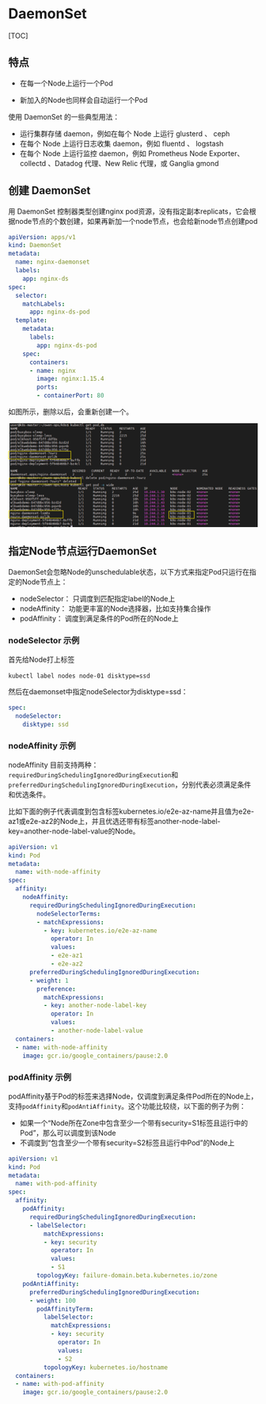 # DaemonSet

[TOC]

## 特点

- 在每一个Node上运行一个Pod

- 新加入的Node也同样会自动运行一个Pod

使用 DaemonSet 的一些典型用法：

- 运行集群存储 daemon，例如在每个 Node 上运行 glusterd 、 ceph
- 在每个 Node 上运行日志收集 daemon，例如 fluentd 、 logstash
- 在每个 Node 上运行监控 daemon，例如 Prometheus Node Exporter、 collectd 、Datadog 代理、New Relic 代理，或 Ganglia gmond

## 创建 DaemonSet

用 DaemonSet 控制器类型创建nginx pod资源，没有指定副本replicats，它会根据node节点的个数创建，如果再新加一个node节点，也会给新node节点创建pod

``` yaml
apiVersion: apps/v1
kind: DaemonSet
metadata:
  name: nginx-daemonset
  labels:
    app: nginx-ds
spec:
  selector:
    matchLabels:
      app: nginx-ds-pod
  template:
    metadata:
      labels:
        app: nginx-ds-pod
    spec:
      containers:
      - name: nginx
        image: nginx:1.15.4
        ports:
        - containerPort: 80
```

如图所示，删除以后，会重新创建一个。

![daemonset](images/daemonset.png)

## 指定Node节点运行DaemonSet

DaemonSet会忽略Node的unschedulable状态，以下方式来指定Pod只运行在指定的Node节点上：

- nodeSelector： 只调度到匹配指定label的Node上
- nodeAffinity： 功能更丰富的Node选择器，比如支持集合操作
- podAffinity：  调度到满足条件的Pod所在的Node上

### nodeSelector 示例

首先给Node打上标签

`kubectl label nodes node-01 disktype=ssd`

然后在daemonset中指定nodeSelector为disktype=ssd：

``` yaml
spec:
  nodeSelector:
    disktype: ssd
```

### nodeAffinity 示例

nodeAffinity 目前支持两种：`requiredDuringSchedulingIgnoredDuringExecution`和`preferredDuringSchedulingIgnoredDuringExecution`，分别代表必须满足条件和优选条件。

比如下面的例子代表调度到包含标签kubernetes.io/e2e-az-name并且值为e2e-az1或e2e-az2的Node上，并且优选还带有标签another-node-label-key=another-node-label-value的Node。

``` yaml
apiVersion: v1
kind: Pod
metadata:
  name: with-node-affinity
spec:
  affinity:
    nodeAffinity:
      requiredDuringSchedulingIgnoredDuringExecution:
        nodeSelectorTerms:
        - matchExpressions:
          - key: kubernetes.io/e2e-az-name
            operator: In
            values:
            - e2e-az1
            - e2e-az2
      preferredDuringSchedulingIgnoredDuringExecution:
      - weight: 1
        preference:
          matchExpressions:
          - key: another-node-label-key
            operator: In
            values:
            - another-node-label-value
  containers:
  - name: with-node-affinity
    image: gcr.io/google_containers/pause:2.0

```

### podAffinity 示例

podAffinity基于Pod的标签来选择Node，仅调度到满足条件Pod所在的Node上，支持`podAffinity`和`podAntiAffinity`。这个功能比较绕，以下面的例子为例：

- 如果一个“Node所在Zone中包含至少一个带有security=S1标签且运行中的Pod”，那么可以调度到该Node
- 不调度到“包含至少一个带有security=S2标签且运行中Pod”的Node上

``` yaml
apiVersion: v1
kind: Pod
metadata:
  name: with-pod-affinity
spec:
  affinity:
    podAffinity:
      requiredDuringSchedulingIgnoredDuringExecution:
      - labelSelector:
          matchExpressions:
          - key: security
            operator: In
            values:
            - S1
        topologyKey: failure-domain.beta.kubernetes.io/zone
    podAntiAffinity:
      preferredDuringSchedulingIgnoredDuringExecution:
      - weight: 100
        podAffinityTerm:
          labelSelector:
            matchExpressions:
            - key: security
              operator: In
              values:
              - S2
          topologyKey: kubernetes.io/hostname
  containers:
  - name: with-pod-affinity
    image: gcr.io/google_containers/pause:2.0

```